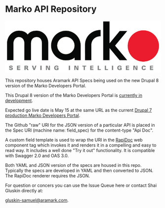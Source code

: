 # Marko API Repository

![](./images/marko_serving_intelligence_800w.jpg)

This repository houses Aramark API Specs being used on the new Drupal 8 version of the Marko Developers Portal.

This Drupal 8 version of the Marko Developers Portal is [currently in development](https://dev-d8-developer-portal.pantheonsite.io/).

Expected go live date is May 15 at the same URL as the current [Drupal 7 production Marko Developers Portal](https://marko-developers.aramark.net/).

The Github "raw" URI for the JSON version of a particular API is placed in the Spec URI (machine name: field_spec) for the content-type "Api Doc".

A custom field template is used to wrap the URI in the [RapiDoc](https://mrin9.github.io/RapiDoc/) web component tag which invokes it and renders it in a compelling and easy to read way. It includes a well done "Try it out" functionality. It is compatible with Swagger 2.0 and OAS 3.0.

Both YAML and JSON version of the specs are housed in this repo. Typically the specs are developed in YAML and then converted to JSON. The RapiDoc renderer requires the JSON.

For question or concers you can use the Issue Queue here or contact Shai Gluskin directly at:

gluskin-samuel@aramark.com.

